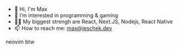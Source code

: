 - 👋 Hi, I'm Max
- 👀 I’m interested in programming & gaming
- 👌🏻 My biggest strengh are React, Next.JS, Nodejs, React Native
- 📫 How to reach me: max@jeschek.dev

neovim btw
